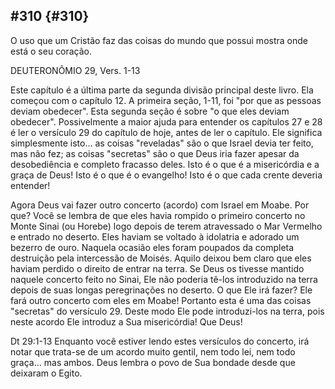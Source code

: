 ## #310 {#310}

O uso que um Cristão faz das coisas do mundo que possui mostra onde está o seu coração.

DEUTERONÔMIO 29, Vers. 1-13

Este capítulo é a última parte da segunda divisão principal deste livro. Ela começou com o capítulo 12\. A primeira seção, 1-11, foi &quot;por que as pessoas deviam obedecer&quot;. Esta segunda seção é sobre &quot;o que eles deviam obedecer&quot;. Possivelmente a maior ajuda para entender os capítulos 27 e 28 é ler o versículo 29 do capítulo de hoje, antes de ler o capítulo. Ele significa simplesmente isto... as coisas &quot;reveladas&quot; são o que Israel devia ter feito, mas não fez; as coisas &quot;secretas&quot; são o que Deus iria fazer apesar da desobediência e completo fracasso deles. Isto é o que é a misericórdia e a graça de Deus! Isto é o que é o evangelho! Isto é o que cada crente deveria entender!

Agora Deus vai fazer outro concerto (acordo) com Israel em Moabe. Por que? Você se lembra de que eles havia rompido o primeiro concerto no Monte Sinai (ou Horebe) logo depois de terem atravessado o Mar Vermelho e entrado no deserto. Eles haviam se voltado à idolatria e adorado um bezerro de ouro. Naquela ocasião eles foram poupados da completa destruição pela intercessão de Moisés. Aquilo deixou bem claro que eles haviam perdido o direito de entrar na terra. Se Deus os tivesse mantido naquele concerto feito no Sinai, Ele não poderia tê-los introduzido na terra depois de suas longas peregrinações no deserto. O que Ele irá fazer? Ele fará outro concerto com eles em Moabe! Portanto esta é uma das coisas &quot;secretas&quot; do versículo 29\. Deste modo Ele pode introduzi-los na terra, pois neste acordo Ele introduz a Sua misericórdia! Que Deus!

Dt 29:1-13 Enquanto você estiver lendo estes versículos do concerto, irá notar que trata-se de um acordo muito gentil, nem todo lei, nem todo graça... mas ambos. Deus lembra o povo de Sua bondade desde que deixaram o Egito.